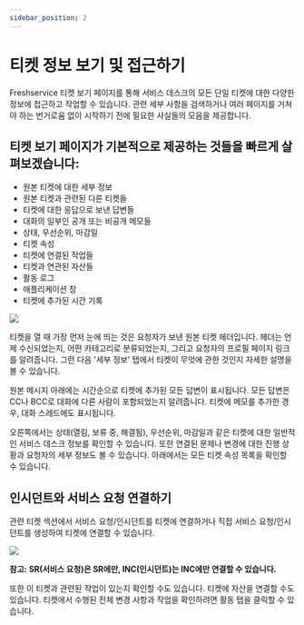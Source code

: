 ```yaml
---
sidebar_position: 2
---
```


# 티켓 정보 보기 및 접근하기

Freshservice 티켓 보기 페이지를 통해 서비스 데스크의 모든 단일 티켓에 대한 다양한 정보에 접근하고 작업할 수 있습니다. 관련 세부 사항을 검색하거나 여러 페이지를 거쳐야 하는 번거로움 없이 시작하기 전에 필요한 사실들의 모음을 제공합니다.

## 티켓 보기 페이지가 기본적으로 제공하는 것들을 빠르게 살펴보겠습니다:

- 원본 티켓에 대한 세부 정보
- 원본 티켓과 관련된 다른 티켓들
- 티켓에 대한 응답으로 보낸 답변들
- 대화의 일부인 공개 또는 비공개 메모들
- 상태, 우선순위, 마감일
- 티켓 속성
- 티켓에 연결된 작업들
- 티켓과 연관된 자산들
- 활동 로그
- 애플리케이션 창
- 티켓에 추가된 시간 기록

<img src="https://s3.amazonaws.com/cdn.freshdesk.com/data/helpdesk/attachments/production/50006666806/original/IXJZG2qoVPC_ri41rvW1o9ioO9BMu-ZFyQ.png?1665982717"  />

티켓을 열 때 가장 먼저 눈에 띄는 것은 요청자가 보낸 원본 티켓 헤더입니다. 헤더는 언제 수신되었는지, 어떤 카테고리로 분류되었는지, 그리고 요청자의 프로필 페이지 링크를 알려줍니다. 그런 다음 '세부 정보' 탭에서 티켓이 무엇에 관한 것인지 자세한 설명을 볼 수 있습니다.

원본 메시지 아래에는 시간순으로 티켓에 추가된 모든 답변이 표시됩니다. 모든 답변은 CC나 BCC로 대화에 다른 사람이 포함되었는지 알려줍니다. 티켓에 메모를 추가한 경우, 대화 스레드에도 표시됩니다.

오른쪽에서는 상태(열림, 보류 중, 해결됨), 우선순위, 마감일과 같은 티켓에 대한 일반적인 서비스 데스크 정보를 확인할 수 있습니다. 또한 연결된 문제나 변경에 대한 진행 상황과 요청자의 세부 정보도 볼 수 있습니다. 아래에서는 모든 티켓 속성 목록을 확인할 수 있습니다.

## 인시던트와 서비스 요청 연결하기

관련 티켓 섹션에서 서비스 요청/인시던트를 티켓에 연결하거나 직접 서비스 요청/인시던트를 생성하여 티켓에 연결할 수 있습니다.

<img src="https://s3.amazonaws.com/cdn.freshdesk.com/data/helpdesk/attachments/production/50011603152/original/vzmlrn753ch490lrKRhN8_9JdF3tT0S5bQ.png?1713708164"  />

**참고:** **SR(서비스 요청)은 SR에만, INC(인시던트)는 INC에만 연결할 수 있습니다.**

또한 이 티켓과 관련된 작업이 있는지 확인할 수도 있습니다. 티켓에 자산을 연결할 수도 있습니다. 티켓에서 수행된 전체 변경 사항과 작업을 확인하려면 활동 탭을 클릭할 수 있습니다.